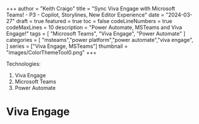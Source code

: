 +++
author = "Keith Craigo"
title = "Sync Viva Engage with Microsoft Teams! - P3 - Copilot, Storylines, New Editor Experience"
date = "2024-03-27"
draft = true
featured = true
toc = false
codeLineNumbers = true
codeMaxLines = 10
description = "Power Automate, MSTeams and Viva Engage!"
tags = [
    "Microsoft Teams",
    "Viva Engage",
    "Power Automate"
]
categories = [
    "msteams","power platform","power automate","viva engage",
]
series = ["Viva Engage, MSTeams"]
thumbnail = "images/ColorThemeTool0.png"
+++

Technologies:

1. Viva Engage
2. Microsoft Teams
3. Power Automate

# Viva Engage
